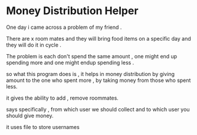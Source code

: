 # Money Distribution Helper

One day i came across a problem of my friend .

There are x room mates and they will bring food items on a specific day
and they will do it in cycle .

The problem is each don't spend the same amount , one might end up spending more
and one might endup spending less .

so what this program does is , it helps in money distribution by giving amount to 
the one who spent more , by taking money from those who spent less.

it gives the ability to add , remove roommates.

says specifically , from which user we should collect and to which user you should give money.

it uses file to store usernames

